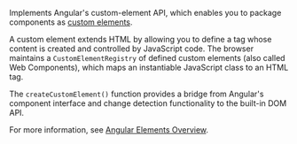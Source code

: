 Implements Angular's custom-element API, which enables you to package components as
[custom elements](https://developer.mozilla.org/en-US/docs/Web/Web_Components/Using_custom_elements).

A custom element extends HTML by allowing you to define a tag whose content is created and controlled by JavaScript code. The browser maintains a `CustomElementRegistry` of defined custom elements (also called Web Components), which maps an instantiable JavaScript class to an HTML tag.

The `createCustomElement()` function provides a bridge from Angular's component interface and change detection functionality to the built-in DOM API. 

For more information, see [Angular Elements Overview](guide/elements).